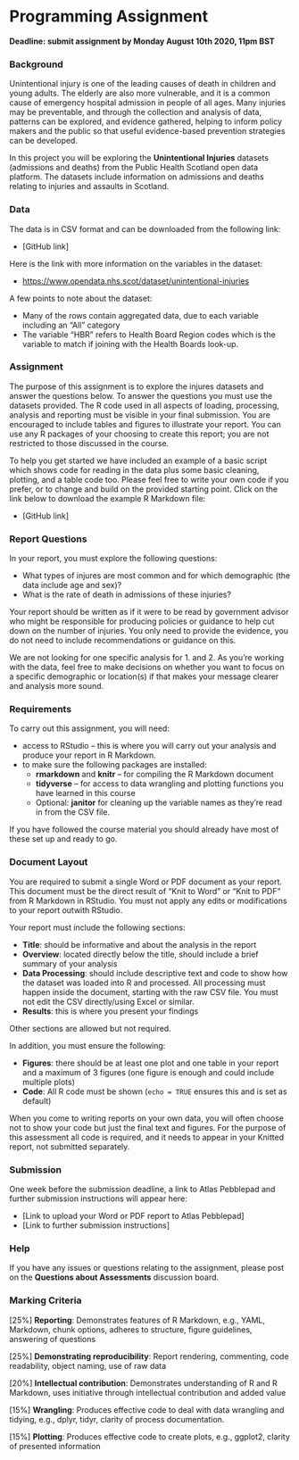 # Programming Assignment

**Deadline: submit assignment by Monday August 10th 2020, 11pm BST**

### Background

Unintentional injury is one of the leading causes of death in children and young adults.  The elderly are also more vulnerable, and it is a common cause of emergency hospital admission in people of all ages.  Many injuries may be preventable, and through the collection and analysis of data, patterns can be explored, and evidence gathered, helping to inform policy makers and the public so that useful evidence-based prevention strategies can be developed.

In this project you will be exploring the **Unintentional Injuries** datasets (admissions and deaths) from the Public Health Scotland open data platform.  The datasets include information on admissions and deaths relating to injuries and assaults in Scotland.

### Data

The data is in CSV format and can be downloaded from the following link:

* [GitHub link]

Here is the link with more information on the variables in the dataset:

* https://www.opendata.nhs.scot/dataset/unintentional-injuries

A few points to note about the dataset:

* Many of the rows contain aggregated data, due to each variable including an “All” category
* The variable “HBR” refers to Health Board Region codes which is the variable to match if joining with the Health Boards look-up.

### Assignment

The purpose of this assignment is to explore the injures datasets and answer the questions below.  To answer the questions you must use the datasets provided.  The R code used in all aspects of loading, processing, analysis and reporting must be visible in your final submission.  You are encouraged to include tables and figures to illustrate your report.  You can use any R packages of your choosing to create this report; you are not restricted to those discussed in the course.

To help you get started we have included an example of a basic script which shows code for reading in the data plus some basic cleaning, plotting, and a table code too.  Please feel free to write your own code if you prefer, or to change and build on the provided starting point.  Click on the link below to download the example R Markdown file:

* [GitHub link]

### Report Questions

In your report, you must explore the following questions:

* What types of injures are most common and for which demographic (the data include age and sex)?
* What is the rate of death in admissions of these injuries?

Your report should be written as if it were to be read by government advisor who might be responsible for producing policies or guidance to help cut down on the number of injuries.  You only need to provide the evidence, you do not need to include recommendations or guidance on this.

We are not looking for one specific analysis for 1. and 2.  As you’re working with the data, feel free to make decisions on whether you want to focus on a specific demographic or location(s) if that makes your message clearer and analysis more sound. 

### Requirements

To carry out this assignment, you will need:

* access to RStudio – this is where you will carry out your analysis and produce your report in R Markdown.
* to make sure the following packages are installed: 
    + **rmarkdown** and **knitr** – for compiling the R Markdown document
    + **tidyverse** – for access to data wrangling and plotting functions you have learned in this course
    + Optional: **janitor** for cleaning up the variable names as they’re read in from the CSV file.
    
If you have followed the course material you should already have most of these set up and ready to go.

### Document Layout

You are required to submit a single Word or PDF document as your report. This document must be the direct result of “Knit to Word” or “Knit to PDF” from R Markdown in RStudio. You must not apply any edits or modifications to your report outwith RStudio.

Your report must include the following sections:

* **Title**: should be informative and about the analysis in the report
* **Overview**: located directly below the title, should include a brief summary of your analysis
* **Data Processing**: should include descriptive text and code to show how the dataset was loaded into R and processed.  All processing must happen inside the document, starting with the raw CSV file. You must not edit the CSV directly/using Excel or similar. 
* **Results**: this is where you present your findings

Other sections are allowed but not required.

In addition, you must ensure the following:

* **Figures**: there should be at least one plot and one table in your report and a maximum of 3 figures (one figure is enough and could include multiple plots)
* **Code**: All R code must be shown (`echo = TRUE` ensures this and is set as default) 

When you come to writing reports on your own data, you will often choose not to show your code but just the final text and figures. For the purpose of this assessment all code is required, and it needs to appear in your Knitted report, not submitted separately.

### Submission

One week before the submission deadline, a link to Atlas Pebblepad and further submission instructions will appear here:

* [Link to upload your Word or PDF report to Atlas Pebblepad]
* [Link to further submission instructions]

### Help

If you have any issues or questions relating to the assignment, please post on the **Questions about Assessments** discussion board.

### Marking Criteria

[25%] **Reporting**: Demonstrates features of R Markdown, e.g., YAML, Markdown, chunk options, adheres to structure, figure guidelines, answering of questions

[25%] **Demonstrating reproducibility**: Report rendering, commenting, code readability, object naming, use of raw data

[20%] **Intellectual contribution**: Demonstrates understanding of R and R Markdown, uses initiative through intellectual contribution and added value

[15%] **Wrangling**: Produces effective code to deal with data wrangling and tidying, e.g., dplyr, tidyr, clarity of process documentation.

[15%] **Plotting**: Produces effective code to create plots, e.g., ggplot2, clarity of presented information


